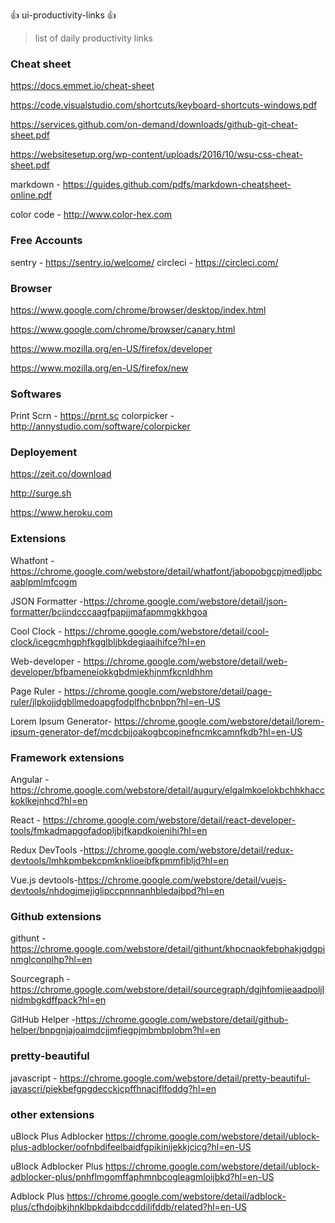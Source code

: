 :+1: ui-productivity-links :+1:

> list of daily productivity links

### Cheat sheet

https://docs.emmet.io/cheat-sheet

https://code.visualstudio.com/shortcuts/keyboard-shortcuts-windows.pdf

https://services.github.com/on-demand/downloads/github-git-cheat-sheet.pdf

https://websitesetup.org/wp-content/uploads/2016/10/wsu-css-cheat-sheet.pdf

markdown - https://guides.github.com/pdfs/markdown-cheatsheet-online.pdf

color code - http://www.color-hex.com

### Free Accounts
sentry -   https://sentry.io/welcome/
circleci - https://circleci.com/


### Browser

https://www.google.com/chrome/browser/desktop/index.html

https://www.google.com/chrome/browser/canary.html

https://www.mozilla.org/en-US/firefox/developer

https://www.mozilla.org/en-US/firefox/new

### Softwares

Print Scrn -  https://prnt.sc
colorpicker - http://annystudio.com/software/colorpicker

### Deployement

https://zeit.co/download

http://surge.sh

https://www.heroku.com

### Extensions

Whatfont -https://chrome.google.com/webstore/detail/whatfont/jabopobgcpjmedljpbcaablpmlmfcogm

JSON Formatter -https://chrome.google.com/webstore/detail/json-formatter/bcjindcccaagfpapjjmafapmmgkkhgoa

Cool Clock - https://chrome.google.com/webstore/detail/cool-clock/icegcmhgphfkgglbljbkdegiaaihifce?hl=en

Web-developer - https://chrome.google.com/webstore/detail/web-developer/bfbameneiokkgbdmiekhjnmfkcnldhhm

Page Ruler - https://chrome.google.com/webstore/detail/page-ruler/jlpkojjdgbllmedoapgfodplfhcbnbpn?hl=en-US

Lorem Ipsum Generator- https://chrome.google.com/webstore/detail/lorem-ipsum-generator-def/mcdcbjjoakogbcopinefncmkcamnfkdb?hl=en-US

### Framework extensions

Angular -	https://chrome.google.com/webstore/detail/augury/elgalmkoelokbchhkhacckoklkejnhcd?hl=en

React - https://chrome.google.com/webstore/detail/react-developer-tools/fmkadmapgofadopljbjfkapdkoienihi?hl=en

Redux DevTools -https://chrome.google.com/webstore/detail/redux-devtools/lmhkpmbekcpmknklioeibfkpmmfibljd?hl=en

Vue.js devtools-https://chrome.google.com/webstore/detail/vuejs-devtools/nhdogjmejiglipccpnnnanhbledajbpd?hl=en

### Github extensions

githunt - https://chrome.google.com/webstore/detail/githunt/khpcnaokfebphakjgdgpinmglconplhp?hl=en

Sourcegraph - https://chrome.google.com/webstore/detail/sourcegraph/dgjhfomjieaadpoljlnidmbgkdffpack?hl=en

GitHub Helper -https://chrome.google.com/webstore/detail/github-helper/bnpgnjajoaimdcjjmfjegpjmbmbplobm?hl=en

### pretty-beautiful

javascript - https://chrome.google.com/webstore/detail/pretty-beautiful-javascri/piekbefgpgdecckjcpffhnacjflfoddg?hl=en

### other extensions

uBlock Plus Adblocker https://chrome.google.com/webstore/detail/ublock-plus-adblocker/oofnbdifeelbaidfgpikinijekkjcicg?hl=en-US

 uBlock Adblocker Plus https://chrome.google.com/webstore/detail/ublock-adblocker-plus/pnhflmgomffaphmnbcogleagmloijbkd?hl=en-US
	
 Adblock Plus https://chrome.google.com/webstore/detail/adblock-plus/cfhdojbkjhnklbpkdaibdccddilifddb/related?hl=en-US
	



